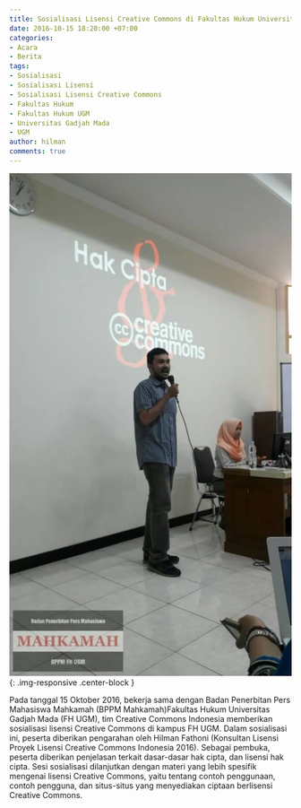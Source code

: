 ```yaml
---
title: Sosialisasi Lisensi Creative Commons di Fakultas Hukum Universitas Gadjah Mada
date: 2016-10-15 18:20:00 +07:00
categories:
- Acara
- Berita
tags:
- Sosialisasi
- Sosialisasi Lisensi
- Sosialisasi Lisensi Creative Commons
- Fakultas Hukum
- Fakultas Hukum UGM
- Universitas Gadjah Mada
- UGM
author: hilman
comments: true
---
```


![1476797962008.jpg](/uploads/1476797962008.jpg){: .img-responsive .center-block }

Pada tanggal 15 Oktober 2016, bekerja sama dengan Badan Penerbitan Pers Mahasiswa Mahkamah (BPPM Mahkamah)Fakultas Hukum Universitas Gadjah Mada (FH UGM), tim Creative Commons Indonesia memberikan sosialisasi lisensi Creative Commons di kampus FH UGM. Dalam sosialisasi ini, peserta diberikan pengarahan oleh Hilman Fathoni (Konsultan Lisensi Proyek Lisensi Creative Commons Indonesia 2016). Sebagai pembuka, peserta diberikan penjelasan terkait dasar-dasar hak cipta, dan lisensi hak cipta. Sesi sosialisasi dilanjutkan dengan materi yang lebih spesifik mengenai lisensi Creative Commons, yaitu tentang contoh penggunaan, contoh pengguna, dan situs-situs yang menyediakan ciptaan berlisensi Creative Commons. 
